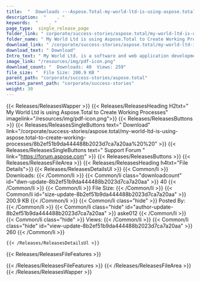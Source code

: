 ```yaml
---
title:  "  Downloads ---Aspose.Total-my-world-ltd-is-using-aspose.total-to-create-working-processes . " 
description:  "    . " 
keywords:  "    . " 
page_type:  single_release_page
folder_link: " corporate/success-stories/aspose.total/my-world-ltd-is-using-aspose.total-to-create-working-processes/"
folder_name: " My World Ltd is using Aspose.Total to Create Working Processes"
download_link: " /corporate/success-stories/aspose.total/my-world-ltd-is-using-aspose.total-to-create-working-processes/8b2ef51b9da444488b2023d7ca7a20aa"
download_text: " Download"
Intro_text: " My World Ltd. is a software and web application development company, established..."
image_link: "/resources/img/pdf-icon.png"
download_count: "  Downloads: 40  Views: 259"
file_size: "  File Size: 200.9 KB "
parent_path: "corporate/success-stories/aspose.total"
section_parent_path: "corporate/success-stories"
weight: 30 
---
```


{{< Releases/ReleasesWapper >}}
  {{< Releases/ReleasesHeading H2txt=" My World Ltd is using Aspose.Total to Create Working Processes" imagelink="/resources/img/pdf-icon.png">}}
  {{< Releases/ReleasesButtons >}}
    {{< Releases/ReleasesSingleButtons text=" Download" link="/corporate/success-stories/aspose.total/my-world-ltd-is-using-aspose.total-to-create-working-processes/8b2ef51b9da444488b2023d7ca7a20aa%20%20" >}}
    {{< Releases/ReleasesSingleButtons text=" Support Forum " link="https://forum.aspose.com" >}}
  {{< Releases/ReleasesButtons >}}
  {{< Releases/ReleasesFileArea >}}
    {{< Releases/ReleasesHeading h4txt="File Details">}}
    {{< Releases/ReleasesDetailsUl >}}
            {{< Common/li  >}} Downloads: {{< /Common/li >}} 
      {{< Common/li class="downloadcount" id="dwn-update-8b2ef51b9da444488b2023d7ca7a20aa" >}} 40 {{< /Common/li >}} 
      {{< Common/li  >}} File Size: {{< /Common/li >}} 
      {{< Common/li id="size-update-8b2ef51b9da444488b2023d7ca7a20aa" >}} 200.9 KB {{< /Common/li >}} 
      {{< Common/li  class="hide" >}} Posted By: {{< /Common/li >}} 
      {{< Common/li class="hide" id="author-update-8b2ef51b9da444488b2023d7ca7a20aa" >}} aske012 {{< /Common/li >}} 
      {{< Common/li class="hide"  >}} Views: {{< /Common/li >}} 
      {{< Common/li class="hide" id="view-update-8b2ef51b9da444488b2023d7ca7a20aa" >}} 260 {{< /Common/li >}} 

    {{< /Releases/ReleasesDetailsUl >}}

  {{< Releases/ReleasesFileFeatures >}}
      
  {{< /Releases/ReleasesFileFeatures >}}
 {{< /Releases/ReleasesFileArea >}}
{{< /Releases/ReleasesWapper >}}


